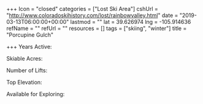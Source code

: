 +++
Icon = "closed"
categories = ["Lost Ski Area"]
cshUrl = "http://www.coloradoskihistory.com/lost/rainbowvalley.html"
date = "2019-03-13T06:00:00+00:00"
lastmod = ""
lat = 39.626974
lng = -105.914636
refName = ""
refUrl = ""
resources = []
tags = ["skiing", "winter"]
title = "Porcupine Gulch"

+++
Years Active:

Skiable Acres:

Number of Lifts:

Top Elevation:

Available for Exploring: